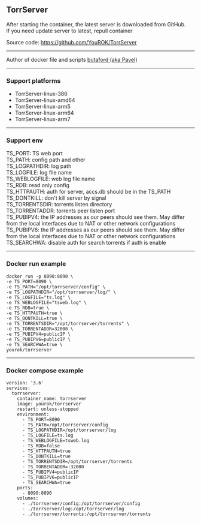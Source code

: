 ## TorrServer

After starting the container, the latest server is downloaded from GitHub.\
If you need update server to latest, repull container

Source code: https://github.com/YouROK/TorrServer

--------

Author of docker file and scripts [butaford (aka Pavel)](https://github.com/butaford)

--------

### Support platforms
* TorrServer-linux-386
* TorrServer-linux-amd64
* TorrServer-linux-arm5
* TorrServer-linux-arm64
* TorrServer-linux-arm7

--------
### Support env
TS_PORT: TS web port\
TS_PATH: config path and other\
TS_LOGPATHDIR: log path\
TS_LOGFILE: log file name\
TS_WEBLOGFILE: web log file name\
TS_RDB: read only config\
TS_HTTPAUTH: auth for server, accs.db should be in the TS_PATH\
TS_DONTKILL: don't kill server by signal\
TS_TORRENTSDIR: torrents listen directory\
TS_TORRENTADDR: torrents peer listen port\
TS_PUBIPV4: the IP addresses as our peers should see them. May differ from the local interfaces due to NAT or other network configurations\
TS_PUBIPV6: the IP addresses as our peers should see them. May differ from the local interfaces due to NAT or other network configurations\
TS_SEARCHWA: disable auth for search torrents if auth is enable

--------
### Docker run example
```
docker run -p 8090:8090 \
-e TS_PORT=8090 \
-e TS_PATH="/opt/torrserver/config" \
-e TS_LOGPATHDIR="/opt/torrserver/log/" \
-e TS_LOGFILE="ts.log" \
-e TS_WEBLOGFILE="tsweb.log" \
-e TS_RDB=true \
-e TS_HTTPAUTH=true \
-e TS_DONTKILL=true \
-e TS_TORRENTSDIR="/opt/torrserver/torrents" \
-e TS_TORRENTADDR=32000 \
-e TS_PUBIPV4=publicIP \
-e TS_PUBIPV6=publicIP \
-e TS_SEARCHWA=true \
yourok/torrserver
```

--------
### Docker compose example
```
version: '3.6'
services:
  torrserver:
    container_name: torrserver
    image: yourok/torrserver
    restart: unless-stopped
    environment:
      - TS_PORT=8090
      - TS_PATH=/opt/torrserver/config
      - TS_LOGPATHDIR=/opt/torrserver/log
      - TS_LOGFILE=ts.log
      - TS_WEBLOGFILE=tsweb.log
      - TS_RDB=false
      - TS_HTTPAUTH=true
      - TS_DONTKILL=true
      - TS_TORRENTSDIR=/opt/torrserver/torrents
      - TS_TORRENTADDR=:32000
      - TS_PUBIPV4=publicIP
      - TS_PUBIPV6=publicIP
      - TS_SEARCHWA=true
    ports:
      - 8090:8090
    volumes:
      - ./torrserver/config:/opt/torrserver/config
      - ./torrserver/log:/opt/torrserver/log
      - ./torrserver/torrents:/opt/torrserver/torrents
```
